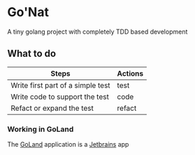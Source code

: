# Go'Nat

A tiny golang project with completely TDD based development 

## What to do
| Steps                             | Actions |   
|-----------------------------------|---------|
| Write first part of a simple test | test    |
| Write code to support the test    | code    |
| Refact or expand the test         | refact  |


### Working in GoLand

The [GoLand](https://www.jetbrains.com/go/) application is a [Jetbrains](https://www.jetbrains.com) app 


